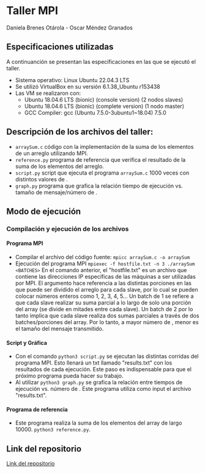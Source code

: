 # Taller MPI

Daniela Brenes Otárola - Oscar Méndez Granados

## Especificaciones utilizadas

A continuanción se presentan las especificaciones en las que se ejecutó el taller.

- Sistema operativo: Linux Ubuntu 22.04.3 LTS
- Se utilizó VirtualBox en su versión 6.1.38_Ubuntu r153438
- Las VM se realizaron con:
  - Ubuntu 18.04.6 LTS (bionic) (console version) (2 nodos slaves)
  - Ubuntu 18.04.6 LTS (bionic) (complete version) (1 nodo master)
  - GCC Compiler: gcc (Ubuntu 7.5.0-3ubuntu1~18.04) 7.5.0

## Descripción de los archivos del taller:
- `arraySum.c` código con la implementación de la suma de los elementos de un arreglo utilizando MPI.
- `reference.py` programa de referencia que verifica el resultado de la suma de los elementos del arreglo.
- `script.py` script que ejecuta el programa `arraySum.c` 1000 veces con distintos valores de <BATCHES>.
- `graph.py` programa que grafica la relación tiempo de ejecución vs. tamaño de mensaje/número de <BATCHES>.

## Modo de ejecución

### Compilación y ejecución de los archivos

#### Programa MPI
- Compilar el archivo del código fuente: `mpicc arraySum.c -o arraySum`
- Ejecución del programa MPI `mpiexec -f hostfile.txt -n 3 ./arraySum <BATCHES>`
  En el comando anterior, el "hostfile.txt" es un archivo que contiene las direcciones IP específicas de las máquinas a ser utilizadas por MPI. El argumento <BATCHES> hace referencia a las distintas porciones en las que puede ser dividido el arreglo para cada slave, por lo cual se pueden colocar números enteros como 1, 2, 3, 4, 5... Un batch de 1 se refiere a que cada slave realizar su suma parcial a lo largo de solo una porción del array (se divide en mitades entre cada slave). Un batch de 2 por lo tanto implica que cada slave realiza dos sumas parciales a través de dos batches/porciones del array. Por lo tanto, a mayor número de <BATCHES>, menor es el tamaño del mensaje transmitido.

#### Script y Gráfica
- Con el comando `python3 script.py` se ejecutan las distintas corridas del programa MPI. Esto llenará un txt llamado "results.txt" con los resultados de cada ejecución. Este paso es indispensable para que el próximo programa pueda hacer su trabajo.
- Al utilizar `python3 graph.py` se grafica la relación entre tiempos de ejecución vs. número de <BATCHES>. Este programa utiliza como input el archivo "results.txt".

#### Programa de referencia
- Este programa realiza la suma de los elementos del array de largo 10000. `python3 reference.py`.

## Link del repositorio

[Link del repositorio](https://github.com/Oscarmendez825/MPI-Taller.git)